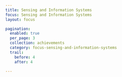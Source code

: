 ```yaml
---
title: Sensing and Information Systems
focus: Sensing and Information Systems
layout: focus

pagination:
  enabled: true
  per_page: 3
  collection: achievements
  category: focus-sensing-and-information-systems
  trail:
    before: 4
    after: 4
    
---
```

